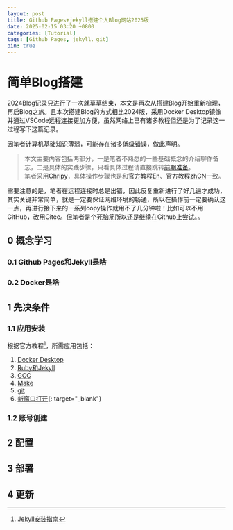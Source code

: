 ```yaml
---
layout: post
title: Github Pages+jekyll搭建个人Blog网站2025版
date: 2025-02-15 03:20 +0800
categories: [Tutorial]
tags: [Github Pages, jekyll，git]
pin: true
---
```


# 简单Blog搭建

2024Blog记录只进行了一次就草草结束，本文是再次从搭建Blog开始重新梳理，再启Blog之旅。且本次搭建Blog的方式相比2024版，采用Docker Desktop镜像并通过VSCode远程连接更加方便，虽然网络上已有诸多教程但还是为了记录这一过程写下这篇记录。

因笔者计算机基础知识薄弱，可能存在诸多低级错误，做此声明。

> 本文主要内容包括两部分，一是笔者不熟悉的一些基础概念的介绍聊作备忘，二是具体的实践步骤，只看具体过程请直接跳转[前期准备](#1-先决条件)。\
笔者采用[Chripy](https://github.com/cotes2020/jekyll-theme-chirpy/)，具体操作步骤也是和[官方教程En](https://chirpy.cotes.page/posts/getting-started/)、[官方教程zhCN](https://pansong291.github.io/chirpy-demo-zhCN/posts/getting-started/)一致。

需要注意的是，笔者在远程连接时总是出错，因此反复重新进行了好几遍才成功，其实关键非常简单，就是一定要保证网络环境的畅通，所以在操作前一定要确认这一点，再进行接下来的一系列copy操作就用不了几分钟啦！比如可以不用GitHub，改用Gitee。但笔者是个死脑筋所以还是继续在Github上尝试。。

## 0 概念学习

### 0.1 Github Pages和Jekyll是啥

### 0.2 Docker是啥



## 1 先决条件

### 1.1 应用安装

根据官方教程[^ft1]，所需应用包括：
1. [Docker Desktop](https://www.docker.com/products/docker-desktop/)
2. [Ruby和Jekyll](https://jekyllrb.com/docs/installation/windows/)
3. [GCC](https://blog.csdn.net/qq_45601448/article/details/109158588)
4. [Make](https://blog.csdn.net/weixin_41896770/article/details/131262178)
5. [git](https://blog.csdn.net/qq_29493173/article/details/113094143)
6. [新窗口打开](./){: target="_blank"}

### 1.2 账号创建

## 2 配置

## 3 部署

## 4 更新


[^ft1]:[Jekyll安装指南](https://jekyllrb.com/docs/installation/)
